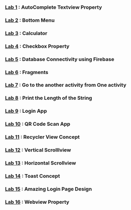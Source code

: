 ### [Lab 1](https://github.com/jatindhobi/Android-Studio/blob/main/AutoCompleteTextview.zip) : AutoComplete Textview Property
### [Lab 2](https://github.com/jatindhobi/Android-Studio/blob/main/BottomMenu.zip) : Bottom Menu 
### [Lab 3](https://github.com/jatindhobi/Android-Studio/blob/main/Calculator.zip) : Calculator
### [Lab 4](https://github.com/jatindhobi/Android-Studio/blob/main/Checkbox.zip) : Checkbox Property 
### [Lab 5](https://github.com/jatindhobi/Android-Studio/blob/main/FirebaseProject.zip) : Database Connectivity using Firebase
### [Lab 6](https://github.com/jatindhobi/Android-Studio/blob/main/Fragmnet.zip) : Fragments
### [Lab 7](https://github.com/jatindhobi/Android-Studio/blob/main/Jump_One_Activity_To_Another_Activity.zip) : Go to the another activity from One activity
### [Lab 8](https://github.com/jatindhobi/Android-Studio/blob/main/Length_of_String.zip) : Print the Length of the String
### [Lab 9](https://github.com/jatindhobi/Android-Studio/blob/main/Login.zip) : Login App
### [Lab 10](https://github.com/jatindhobi/Android-Studio/blob/main/QR_Code_Scan.zip) : QR Code Scan App
### [Lab 11](https://github.com/jatindhobi/Android-Studio/blob/main/Recylerview.zip) : Recycler View Concept
### [Lab 12](https://github.com/jatindhobi/Android-Studio/blob/main/ScrollView.zip) : Vertical Scrolllview 
### [Lab 13](https://github.com/jatindhobi/Android-Studio/blob/main/ScrollView_Horizontal.zip) : Horizontal Scrollview
### [Lab 14](https://github.com/jatindhobi/Android-Studio/blob/main/Toast.zip) : Toast Concept
### [Lab 15](https://github.com/jatindhobi/Android-Studio/blob/main/UI.zip) : Amazing Login Page Design
### [Lab 16](https://github.com/jatindhobi/Android-Studio/blob/main/WebView.zip) : Webview Property
